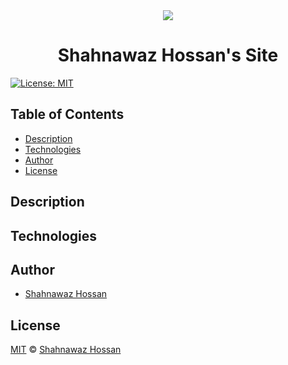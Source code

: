 <div align="center">
    <img src="https://img.icons8.com/flat_round/100/000000/edit-file.png">
    <h1>
      Shahnawaz Hossan's Site
    </h1>
</div>

[![License: MIT][license-badge]][license]

## Table of Contents
* [Description](#description)
* [Technologies](#technologies)
* [Author](#author)
* [License](#license)

## Description

## Technologies

## Author
* [Shahnawaz Hossan][author]

## License
[MIT][license] © [Shahnawaz Hossan][author]

<!-- Definitions -->
[author]: https://pabonsec.github.io
[license]: license
[license-badge]: https://img.shields.io/badge/License-MIT-green
[license-url]: https://opensource.org/licenses/MIT
